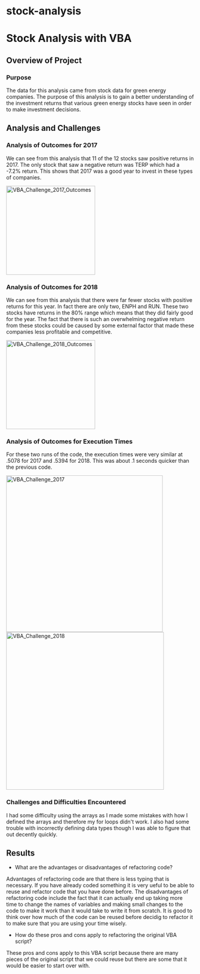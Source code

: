 # stock-analysis

# Stock Analysis with VBA

## Overview of Project

### Purpose

The data for this analysis came from stock data for green energy companies. The purpose of this analysis is to gain a better understanding of the investment returns that various green energy stocks have seen in order to make investment decisions.

## Analysis and Challenges

### Analysis of Outcomes for 2017

We can see from this analysis that 11 of the 12 stocks saw positive returns in 2017. The only stock that saw a negative return was TERP which had a -7.2% return. This shows that 2017 was a good year to invest in these types of companies.

<img width="238" alt="VBA_Challenge_2017_Outcomes" src="https://user-images.githubusercontent.com/82230495/123466303-cd4ae800-d5b4-11eb-9440-dec605098bb3.png">


### Analysis of Outcomes for 2018

We can see from this analysis that there were far fewer stocks with positive returns for this year. In fact there are only two, ENPH and RUN. These two stocks have returns in the 80% range which means that they did fairly good for the year. The fact that there is such an overwhelming negative return from these stocks could be caused by some external factor that made these companies less profitable and competitive. 

<img width="238" alt="VBA_Challenge_2018_Outcomes" src="https://user-images.githubusercontent.com/82230495/123466323-d20f9c00-d5b4-11eb-9357-4ef2815ed9d2.png">


### Analysis of Outcomes for Execution Times

For these two runs of the code, the execution times were very similar at .5078 for 2017 and .5394 for 2018. This was about .1 seconds quicker than the previous code. 

<img width="419" alt="VBA_Challenge_2017" src="https://user-images.githubusercontent.com/82230495/123466207-b1474680-d5b4-11eb-99e5-b1b6e8add191.png">
<img width="422" alt="VBA_Challenge_2018" src="https://user-images.githubusercontent.com/82230495/123466211-b3110a00-d5b4-11eb-82d5-dd34d90753fc.png">



### Challenges and Difficulties Encountered

I had some difficulty using the arrays as I made some mistakes with how I defined the arrays and therefore my for loops didn't work. I also had some trouble with incorrectly defining data types though I was able to figure that out decently quickly. 

## Results

- What are the advantages or disadvantages of refactoring code?

Advantages of refactoring code are that there is less typing that is necessary. If you have already coded something it is very ueful to be able to reuse and refactor code that you have done before. The disadvantages of refactoring code include the fact that it can actually end up taking more time to change the names of variables and making small changes to the code to make it work than it would take to write it from scratch. It is good to think over how much of the code can be reused before decidig to refactor it to make sure that you are using your time wisely. 

- How do these pros and cons apply to refactoring the original VBA script?

These pros and cons apply to this VBA script because there are many pieces of the original script that we could reuse but there are some that it would be easier to start over with. 
